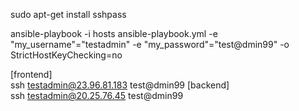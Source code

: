 sudo apt-get install sshpass


ansible-playbook -i hosts ansible-playbook.yml -e "my_username"="testadmin" -e "my_password"="test@dmin99" -o StrictHostKeyChecking=no

[frontend]   
ssh testadmin@23.96.81.183   test@dmin99
[backend]   
ssh testadmin@20.25.76.45  test@dmin99
